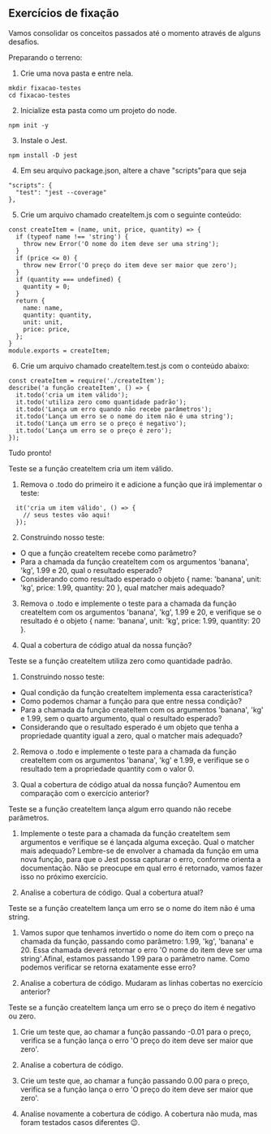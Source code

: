 ## Exercícios de fixação
Vamos consolidar os conceitos passados até o momento através de alguns desafios.

Preparando o terreno:

1. Crie uma nova pasta e entre nela.
```
mkdir fixacao-testes
cd fixacao-testes
```
2. Inicialize esta pasta como um projeto do node.
```
npm init -y
```
3. Instale o Jest.
```
npm install -D jest
```
4. Em seu arquivo package.json, altere a chave "scripts"para que seja
```
"scripts": {
  "test": "jest --coverage"
},
```
5. Crie um arquivo chamado createItem.js com o seguinte conteúdo:
```
const createItem = (name, unit, price, quantity) => {
  if (typeof name !== 'string') {
    throw new Error('O nome do item deve ser uma string');
  }
  if (price <= 0) {
    throw new Error('O preço do item deve ser maior que zero');
  }
  if (quantity === undefined) {
    quantity = 0;
  }
  return {
    name: name,
    quantity: quantity,
    unit: unit,
    price: price,
  };
}
module.exports = createItem;
```
6. Crie um arquivo chamado createItem.test.js com o conteúdo abaixo:
```
const createItem = require('./createItem');
describe('a função createItem', () => {
  it.todo('cria um item válido');
  it.todo('utiliza zero como quantidade padrão');
  it.todo('Lança um erro quando não recebe parâmetros');
  it.todo('Lança um erro se o nome do item não é uma string');
  it.todo('Lança um erro se o preço é negativo');
  it.todo('Lança um erro se o preço é zero');
});
```
Tudo pronto!

Teste se a função createItem cria um item válido.

1. Remova o .todo do primeiro it e adicione a função que irá implementar o teste:
```
  it('cria um item válido', () => {
    // seus testes vão aqui!
  });
```
2. Construindo nosso teste:
* O que a função createItem recebe como parâmetro?
* Para a chamada da função createItem com os argumentos 'banana', 'kg', 1.99 e 20, qual o resultado esperado?
* Considerando como resultado esperado o objeto { name: 'banana', unit: 'kg', price: 1.99, quantity: 20 }, qual matcher mais adequado?
3. Remova o .todo e implemente o teste para a chamada da função createItem com os argumentos 'banana', 'kg', 1.99 e 20, e verifique se o resultado é o objeto { name: 'banana', unit: 'kg', price: 1.99, quantity: 20 }.

4. Qual a cobertura de código atual da nossa função?

Teste se a função createItem utiliza zero como quantidade padrão.

1. Construindo nosso teste:
* Qual condição da função createItem implementa essa característica?
* Como podemos chamar a função para que entre nessa condição?
* Para a chamada da função createItem com os argumentos 'banana', 'kg' e 1.99, sem o quarto argumento, qual o resultado esperado?
* Considerando que o resultado esperado é um objeto que tenha a propriedade quantity igual a zero, qual o matcher mais adequado?
2. Remova o .todo e implemente o teste para a chamada da função createItem com os argumentos 'banana', 'kg' e 1.99, e verifique se o resultado tem a propriedade quantity com o valor 0.

3. Qual a cobertura de código atual da nossa função? Aumentou em comparação com o exercício anterior?

Teste se a função createItem lança algum erro quando não recebe parâmetros.

1. Implemente o teste para a chamada da função createItem sem argumentos e verifique se é lançada alguma exceção. Qual o matcher mais adequado? Lembre-se de envolver a chamada da função em uma nova função, para que o Jest possa capturar o erro, conforme orienta a documentação. Não se preocupe em qual erro é retornado, vamos fazer isso no próximo exercício.

2. Analise a cobertura de código. Qual a cobertura atual?

Teste se a função createItem lança um erro se o nome do item não é uma string.

1. Vamos supor que tenhamos invertido o nome do item com o preço na chamada da função, passando como parâmetro: 1.99, 'kg', 'banana' e 20. Essa chamada deverá retornar o erro 'O nome do item deve ser uma string'.Afinal, estamos passando 1.99 para o parâmetro name. Como podemos verificar se retorna exatamente esse erro?

2. Analise a cobertura de código. Mudaram as linhas cobertas no exercício anterior?

Teste se a função createItem lança um erro se o preço do item é negativo ou zero.

1. Crie um teste que, ao chamar a função passando -0.01 para o preço, verifica se a função lança o erro 'O preço do item deve ser maior que zero'.

2. Analise a cobertura de código.

3. Crie um teste que, ao chamar a função passando 0.00 para o preço, verifica se a função lança o erro 'O preço do item deve ser maior que zero'.

4. Analise novamente a cobertura de código. A cobertura não muda, mas foram testados casos diferentes 😉.
